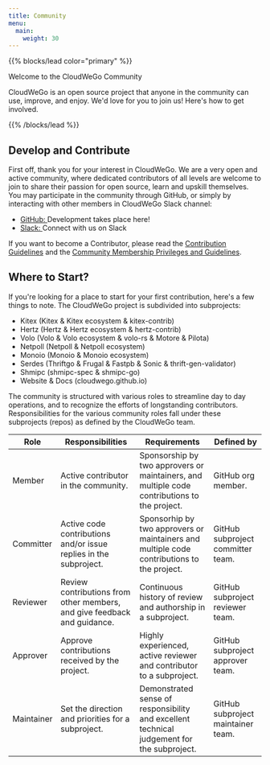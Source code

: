 ```yaml
---
title: Community
menu:
  main:
    weight: 30
---
```


{{% blocks/lead color="primary" %}}
<div class="h5 mb-0 m-4">
  <div class="h1">Welcome to the CloudWeGo Community</div>
  <p>CloudWeGo is an open source project that anyone in the community can
    use, improve, and enjoy. We'd love for you to join us! Here's how to get involved.</p>
</div>

{{% /blocks/lead %}}

## Develop and Contribute

First off, thank you for your interest in CloudWeGo. We are a very open and active community, where dedicated contributors of all levels are welcome to join to share their passion for open source, learn and upskill themselves.
    You may participate in the community through GitHub, or simply by interacting with other members in CloudWeGo Slack channel:

  <ul>
    <li title="GitHub">
      <a
        target="_blank"
        rel="noopener"
        href="https://github.com/cloudwego"
      >
        <i class="fab fa-github"></i> GitHub:
      </a>
      Development takes place here!
    </li>
    <li title="Slack">
      <a
        target="_blank"
        rel="noopener"
        href="https://join.slack.com/t/cloudwego/shared_invite/zt-tmcbzewn-UjXMF3ZQsPhl7W3tEDZboA"
      >
        <i class="fab fa-slack"></i> Slack:
      </a>
      Connect with us on Slack
    </li>
  </ul>

If you want to become a Contributor, please read the <a href="https://github.com/cloudwego/community/blob/main/CONTRIBUTING.md">Contribution Guidelines</a> and the <a href="https://github.com/cloudwego/community/blob/main/COMMUNITY_MEMBERSHIP.md">Community Membership Privileges and Guidelines</a>.

## Where to Start?
  
  If you're looking for a place to start for your first contribution, here's a few things to note. The CloudWeGo project is subdivided into subprojects:

- Kitex (Kitex & Kitex ecosystem & kitex-contrib)
- Hertz (Hertz & Hertz ecosystem & hertz-contrib)
- Volo (Volo & Volo ecosystem & volo-rs & Motore & Pilota)
- Netpoll (Netpoll & Netpoll ecosystem)
- Monoio (Monoio & Monoio ecosystem)
- Serdes (Thriftgo & Frugal & Fastpb & Sonic & thrift-gen-validator)
- Shmipc (shmipc-spec & shmipc-go)
- Website & Docs (cloudwego.github.io)

The community is structured with various roles to streamline day to day operations, and to recognize the efforts of longstanding contributors. Responsibilities for the various community roles fall under these subprojects (repos) as defined by the CloudWeGo team.

 <table class='table table-bordered table-striped table-hover'>
      <thead>
      <tr>
        <th class="text-left">Role</th>
        <th class="text-left">Responsibilities</th>
        <th class="text-left">Requirements</th>
        <th class="text-left">Defined by</th>
      </tr>
      </thead>
      <tr>
        <td class="text-left">Member</td>
        <td>Active contributor in the community.</td>
        <td>Sponsorship by two approvers or maintainers, and multiple code contributions to the project.</td>
        <td>GitHub org member.</td>
      </tr>
      <tr>
        <td class="text-left">Committer</td>
        <td>Active code contributions and/or issue replies in the subproject.</td>
        <td>Sponsorhip by two approvers or maintainers and multiple code contributions to the project.</td>
        <td>GitHub subproject committer team.</td>
      </tr>
      <tr>
        <td class="text-left">Reviewer</td>
        <td>Review contributions from other members, and give feedback and guidance.</td>
        <td>Continuous history of review and authorship in a subproject.</td>
        <td>GitHub subproject reviewer team.</td>
      </tr>
      <tr>
        <td class="text-left">Approver</td>
        <td>Approve contributions received by the project.</td>
        <td>Highly experienced, active reviewer and contributor to a subproject.</td>
        <td>GitHub subproject approver team.</td>
      </tr>
      <tr>
        <td class="text-left">Maintainer</td>
        <td>Set the direction and priorities for a subproject.</td>
        <td>Demonstrated sense of responsibility and excellent technical judgement for the subproject.</td>
        <td>GitHub subproject maintainer team.</td>
      </tr>
</table>

